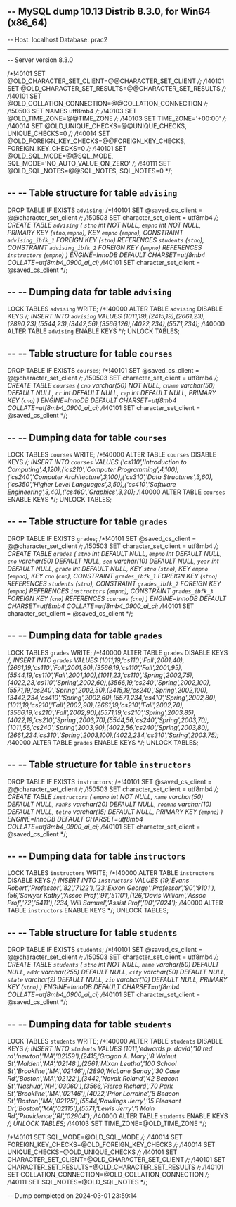 ﻿-- MySQL dump 10.13  Distrib 8.3.0, for Win64 (x86_64)
--
-- Host: localhost    Database: prac2
-- ------------------------------------------------------
-- Server version	8.3.0

/*!40101 SET @OLD_CHARACTER_SET_CLIENT=@@CHARACTER_SET_CLIENT */;
/*!40101 SET @OLD_CHARACTER_SET_RESULTS=@@CHARACTER_SET_RESULTS */;
/*!40101 SET @OLD_COLLATION_CONNECTION=@@COLLATION_CONNECTION */;
/*!50503 SET NAMES utf8mb4 */;
/*!40103 SET @OLD_TIME_ZONE=@@TIME_ZONE */;
/*!40103 SET TIME_ZONE='+00:00' */;
/*!40014 SET @OLD_UNIQUE_CHECKS=@@UNIQUE_CHECKS, UNIQUE_CHECKS=0 */;
/*!40014 SET @OLD_FOREIGN_KEY_CHECKS=@@FOREIGN_KEY_CHECKS, FOREIGN_KEY_CHECKS=0 */;
/*!40101 SET @OLD_SQL_MODE=@@SQL_MODE, SQL_MODE='NO_AUTO_VALUE_ON_ZERO' */;
/*!40111 SET @OLD_SQL_NOTES=@@SQL_NOTES, SQL_NOTES=0 */;

--
-- Table structure for table `advising`
--

DROP TABLE IF EXISTS `advising`;
/*!40101 SET @saved_cs_client     = @@character_set_client */;
/*!50503 SET character_set_client = utf8mb4 */;
CREATE TABLE `advising` (
  `stno` int NOT NULL,
  `empno` int NOT NULL,
  PRIMARY KEY (`stno`,`empno`),
  KEY `empno` (`empno`),
  CONSTRAINT `advising_ibfk_1` FOREIGN KEY (`stno`) REFERENCES `students` (`stno`),
  CONSTRAINT `advising_ibfk_2` FOREIGN KEY (`empno`) REFERENCES `instructors` (`empno`)
) ENGINE=InnoDB DEFAULT CHARSET=utf8mb4 COLLATE=utf8mb4_0900_ai_ci;
/*!40101 SET character_set_client = @saved_cs_client */;

--
-- Dumping data for table `advising`
--

LOCK TABLES `advising` WRITE;
/*!40000 ALTER TABLE `advising` DISABLE KEYS */;
INSERT INTO `advising` VALUES (1011,19),(2415,19),(2661,23),(2890,23),(5544,23),(3442,56),(3566,126),(4022,234),(5571,234);
/*!40000 ALTER TABLE `advising` ENABLE KEYS */;
UNLOCK TABLES;

--
-- Table structure for table `courses`
--

DROP TABLE IF EXISTS `courses`;
/*!40101 SET @saved_cs_client     = @@character_set_client */;
/*!50503 SET character_set_client = utf8mb4 */;
CREATE TABLE `courses` (
  `cno` varchar(50) NOT NULL,
  `cname` varchar(50) DEFAULT NULL,
  `cr` int DEFAULT NULL,
  `cap` int DEFAULT NULL,
  PRIMARY KEY (`cno`)
) ENGINE=InnoDB DEFAULT CHARSET=utf8mb4 COLLATE=utf8mb4_0900_ai_ci;
/*!40101 SET character_set_client = @saved_cs_client */;

--
-- Dumping data for table `courses`
--

LOCK TABLES `courses` WRITE;
/*!40000 ALTER TABLE `courses` DISABLE KEYS */;
INSERT INTO `courses` VALUES ('cs110','Introduction to Computing',4,120),('cs210','Computer Programming',4,100),('cs240','Computer Architecture',3,100),('cs310','Data Structures',3,60),('cs350','Higher Level Languages',3,50),('cs410','Software Engineering',3,40),('cs460','Graphics',3,30);
/*!40000 ALTER TABLE `courses` ENABLE KEYS */;
UNLOCK TABLES;

--
-- Table structure for table `grades`
--

DROP TABLE IF EXISTS `grades`;
/*!40101 SET @saved_cs_client     = @@character_set_client */;
/*!50503 SET character_set_client = utf8mb4 */;
CREATE TABLE `grades` (
  `stno` int DEFAULT NULL,
  `empno` int DEFAULT NULL,
  `cno` varchar(50) DEFAULT NULL,
  `sem` varchar(10) DEFAULT NULL,
  `year` int DEFAULT NULL,
  `grade` int DEFAULT NULL,
  KEY `stno` (`stno`),
  KEY `empno` (`empno`),
  KEY `cno` (`cno`),
  CONSTRAINT `grades_ibfk_1` FOREIGN KEY (`stno`) REFERENCES `students` (`stno`),
  CONSTRAINT `grades_ibfk_2` FOREIGN KEY (`empno`) REFERENCES `instructors` (`empno`),
  CONSTRAINT `grades_ibfk_3` FOREIGN KEY (`cno`) REFERENCES `courses` (`cno`)
) ENGINE=InnoDB DEFAULT CHARSET=utf8mb4 COLLATE=utf8mb4_0900_ai_ci;
/*!40101 SET character_set_client = @saved_cs_client */;

--
-- Dumping data for table `grades`
--

LOCK TABLES `grades` WRITE;
/*!40000 ALTER TABLE `grades` DISABLE KEYS */;
INSERT INTO `grades` VALUES (1011,19,'cs110','Fall',2001,40),(2661,19,'cs110','Fall',2001,80),(3566,19,'cs110','Fall',2001,95),(5544,19,'cs110','Fall',2001,100),(1011,23,'cs110','Spring',2002,75),(4022,23,'cs110','Spring',2002,60),(3566,19,'cs240','Spring',2002,100),(5571,19,'cs240','Spring',2002,50),(2415,19,'cs240','Spring',2002,100),(3442,234,'cs410','Spring',2002,60),(5571,234,'cs410','Spring',2002,80),(1011,19,'cs210','Fall',2002,90),(2661,19,'cs210','Fall',2002,70),(3566,19,'cs210','Fall',2002,90),(5571,19,'cs210','Spring',2003,85),(4022,19,'cs210','Spring',2003,70),(5544,56,'cs240','Spring',2003,70),(1011,56,'cs240','Spring',2003,90),(4022,56,'cs240','Spring',2003,80),(2661,234,'cs310','Spring',2003,100),(4022,234,'cs310','Spring',2003,75);
/*!40000 ALTER TABLE `grades` ENABLE KEYS */;
UNLOCK TABLES;

--
-- Table structure for table `instructors`
--

DROP TABLE IF EXISTS `instructors`;
/*!40101 SET @saved_cs_client     = @@character_set_client */;
/*!50503 SET character_set_client = utf8mb4 */;
CREATE TABLE `instructors` (
  `empno` int NOT NULL,
  `name` varchar(50) DEFAULT NULL,
  `ranks` varchar(20) DEFAULT NULL,
  `roomno` varchar(10) DEFAULT NULL,
  `telno` varchar(15) DEFAULT NULL,
  PRIMARY KEY (`empno`)
) ENGINE=InnoDB DEFAULT CHARSET=utf8mb4 COLLATE=utf8mb4_0900_ai_ci;
/*!40101 SET character_set_client = @saved_cs_client */;

--
-- Dumping data for table `instructors`
--

LOCK TABLES `instructors` WRITE;
/*!40000 ALTER TABLE `instructors` DISABLE KEYS */;
INSERT INTO `instructors` VALUES (19,'Evans Robert','Professor','82','7122'),(23,'Exxon George','Professor','90','9101'),(56,'Sawyer Kathy','Assoc Prof','91','5110'),(126,'Davis William','Assoc Prof','72','5411'),(234,'Will Samuel','Assist Prof','90','7024');
/*!40000 ALTER TABLE `instructors` ENABLE KEYS */;
UNLOCK TABLES;

--
-- Table structure for table `students`
--

DROP TABLE IF EXISTS `students`;
/*!40101 SET @saved_cs_client     = @@character_set_client */;
/*!50503 SET character_set_client = utf8mb4 */;
CREATE TABLE `students` (
  `stno` int NOT NULL,
  `name` varchar(50) DEFAULT NULL,
  `addr` varchar(255) DEFAULT NULL,
  `city` varchar(50) DEFAULT NULL,
  `state` varchar(2) DEFAULT NULL,
  `zip` varchar(10) DEFAULT NULL,
  PRIMARY KEY (`stno`)
) ENGINE=InnoDB DEFAULT CHARSET=utf8mb4 COLLATE=utf8mb4_0900_ai_ci;
/*!40101 SET character_set_client = @saved_cs_client */;

--
-- Dumping data for table `students`
--

LOCK TABLES `students` WRITE;
/*!40000 ALTER TABLE `students` DISABLE KEYS */;
INSERT INTO `students` VALUES (1011,'edwards p. david','10 red rd','newton','MA','02159'),(2415,'Grogan A. Mary','8 Walnut St','Malden','MA','02148'),(2661,'Mixon Leatha','100 School St','Brookline','MA','02146'),(2890,'McLane Sandy','30 Case Rd','Boston','MA','02122'),(3442,'Novak Roland','42 Beacon St','Nashua','NH','03060'),(3566,'Pierce Richard','70 Park St','Brookline','MA','02146'),(4022,'Prior Lorraine','8 Beacon St','Boston','MA','02125'),(5544,'Rawlings Jerry','15 Pleasant Dr','Boston','MA','02115'),(5571,'Lewis Jerry','1 Main Rd','Providence','RI','02904');
/*!40000 ALTER TABLE `students` ENABLE KEYS */;
UNLOCK TABLES;
/*!40103 SET TIME_ZONE=@OLD_TIME_ZONE */;

/*!40101 SET SQL_MODE=@OLD_SQL_MODE */;
/*!40014 SET FOREIGN_KEY_CHECKS=@OLD_FOREIGN_KEY_CHECKS */;
/*!40014 SET UNIQUE_CHECKS=@OLD_UNIQUE_CHECKS */;
/*!40101 SET CHARACTER_SET_CLIENT=@OLD_CHARACTER_SET_CLIENT */;
/*!40101 SET CHARACTER_SET_RESULTS=@OLD_CHARACTER_SET_RESULTS */;
/*!40101 SET COLLATION_CONNECTION=@OLD_COLLATION_CONNECTION */;
/*!40111 SET SQL_NOTES=@OLD_SQL_NOTES */;

-- Dump completed on 2024-03-01 23:59:14